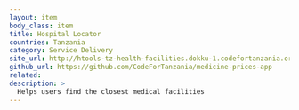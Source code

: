 ```yaml
---
layout: item
body_class: item
title: Hospital Locator
countries: Tanzania
category: Service Delivery
site_url: http://htools-tz-health-facilities.dokku-1.codefortanzania.org/
github_url: https://github.com/CodeForTanzania/medicine-prices-app
related: 
description: >
  Helps users find the closest medical facilities 
---
```

